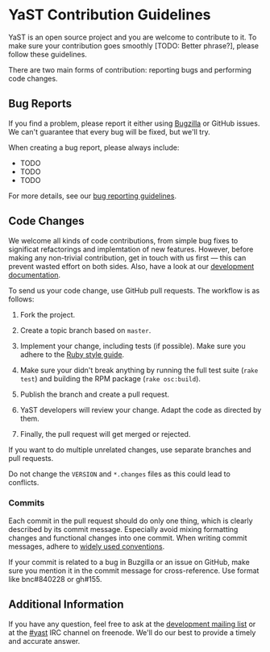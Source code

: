 YaST Contribution Guidelines
============================

YaST is an open source project and you are welcome to contribute to it. To make
sure your contribution goes smoothly [TODO: Better phrase?], please follow these
guidelines.

There are two main forms of contribution: reporting bugs and performing code
changes.

Bug Reports
-----------

If you find a problem, please report it either using
[Bugzilla](https://bugzilla.novell.com/) or GitHub issues. We can't guarantee
that every bug will be fixed, but we'll try.

When creating a bug report, please always include:

  * TODO
  * TODO
  * TODO

For more details, see our [bug reporting
guidelines](http://en.opensuse.org/openSUSE:Report_a_YaST_bug).

Code Changes
------------

We welcome all kinds of code contributions, from simple bug fixes to significat
refactorings and implemtation of new features. However, before making any
non-trivial contribution, get in touch with us first — this can prevent wasted
effort on both sides. Also, have a look at our [development
documentation](http://en.opensuse.org/openSUSE:YaST_development).

To send us your code change, use GitHub pull requests. The workflow is as
follows:

  1. Fork the project.

  2. Create a topic branch based on `master`.

  3. Implement your change, including tests (if possible). Make sure you adhere
     to the [Ruby style
     guide](https://github.com/SUSE/style-guides/blob/master/Ruby.md).

  4. Make sure your didn't break anything by running the full test suite (`rake
     test`) and building the RPM package (`rake osc:build`).

  5. Publish the branch and create a pull request.

  6. YaST developers will review your change. Adapt the code as directed by
     them.

  7. Finally, the pull request will get merged or rejected.

If you want to do multiple unrelated changes, use separate branches and pull
requests.

Do not change the `VERSION` and `*.changes` files as this could lead to
conflicts.

### Commits

Each commit in the pull request should do only one thing, which is clearly
described by its commit message. Especially avoid mixing formatting changes and
functional changes into one commit. When writing commit messages, adhere to
[widely used
conventions](http://tbaggery.com/2008/04/19/a-note-about-git-commit-messages.html).

If your commit is related to a bug in Buzgilla or an issue on GitHub, make sure
you mention it in the commit message for cross-reference. Use format like
bnc#840228 or gh#155.

Additional Information
----------------------

If you have any question, feel free to ask at the [development mailing
list](http://lists.opensuse.org/yast-devel/) or at the
[#yast](http://webchat.freenode.net/?channels=%23yast) IRC channel on freenode.
We'll do our best to provide a timely and accurate answer.
